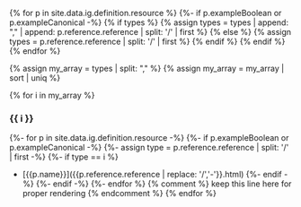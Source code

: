 <!-- example-list-generator.md {% comment %}
*****************************************************************************************
*                            WARNING: DO NOT EDIT THIS FILE                             *
*                                                                                       *
* This file is generated by SUSHI. Any edits you make to this file will be overwritten. *
*                                                                                       *
* To change the contents of this file, edit the original source file at:                *
* Davinci-CDEX/input/includes/example-list-generator.md                                 *
*****************************************************************************************
{% endcomment %} -->
<!-- example-list-generator.md {% comment %}
*****************************************************************************************
*                            WARNING: DO NOT EDIT THIS FILE                             *
*                                                                                       *
* This file is generated by SUSHI. Any edits you make to this file will be overwritten. *
*                                                                                       *
* To change the contents of this file, edit the original source file at:                *
* Davinci-CDEX/input/includes/example-list-generator.md                                 *
*****************************************************************************************
{% endcomment %} -->
<!-- example-list-generator.md {% comment %}
*****************************************************************************************
*                            WARNING: DO NOT EDIT THIS FILE                             *
*                                                                                       *
* This file is generated by SUSHI. Any edits you make to this file will be overwritten. *
*                                                                                       *
* To change the contents of this file, edit the original source file at:                *
* Davinci-CDEX/input/includes/example-list-generator.md                                 *
*****************************************************************************************
{% endcomment %} -->

{% for p in site.data.ig.definition.resource %}
  {%- if p.exampleBoolean or p.exampleCanonical -%}
      {% if types %}
        {% assign types =  types | append: "," | append: p.reference.reference | split: '/' | first %}
      {% else %}
       {% assign types = p.reference.reference | split: '/' | first %}
      {% endif %}
  {% endif %}
{% endfor %}

{% assign my_array = types | split: "," %}
{% assign my_array = my_array | sort | uniq %}

{% for i in my_array %}
### {{ i }}
  {%- for p in site.data.ig.definition.resource -%}
      {%- if p.exampleBoolean or p.exampleCanonical -%}
        {%- assign type =  p.reference.reference | split: '/' | first -%}
            {%- if type == i %}
- [{{p.name}}]({{p.reference.reference | replace: '/','-'}}.html)
            {%- endif -%}
       {%- endif -%}
   {%- endfor %}
{% comment %} keep this line here for proper rendering {% endcomment %}
{% endfor %}
